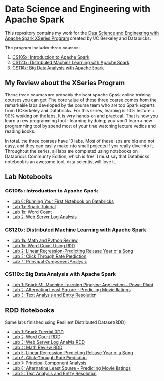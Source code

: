 # Data Science and Engineering with Apache Spark

This repository contains my work for the [Data Science and Engineering with Apache Spark XSeries Program](https://www.edx.org/xseries/data-science-engineering-apacher-sparktm) created by UC Berkeley and Databricks. 


The program includes three courses:  
1. [CS105x: Introduction to Apache Spark](https://www.edx.org/course/introduction-apache-spark-uc-berkeleyx-cs105x)  
2. [CS120x: Distributed Machine Learning with Apache Spark](https://www.edx.org/course/distributed-machine-learning-apache-uc-berkeleyx-cs120x)  
3. [CS110x: Big Data Analysis with Apache Spark](https://www.edx.org/course/distributed-machine-learning-apache-uc-berkeleyx-cs120x
)  

## My Review about the XSeries Program
These three courses are probably the best Apache Spark online training courses you can get. The core value of these three course comes from the remarkable labs developed by the course team who are top Spark experts from UCBerkeley and Databricks. For this series, learning is 10% lecture + 90% working on the labs. It is very hands-on and practical. That is how you learn a new programming tool - learning by doing; you won't learn a new programming tool by spend most of your time watching lecture vedios and reading books. 

In total, the three courses have 10 labs. Most of these labs are big and not easy, and they can easily make into small projects if you really dive into it. Throughout the series, all labs are completed using notebooks on Databricks Community Edition, which is free. I must say that Databricks' notebook is an awesome tool, data scientist will love it. 


## Lab Notebooks 

### CS105x: Introduction to Apache Spark
* [Lab 0: Running Your First Notebook on Databricks](http://nbviewer.jupyter.org/github/XIEQ/DataScienceEngineeringApacheSpark/blob/master/1_CS105x_Introduction_to_Apache_Spark/CS105x_lab0_run_first_notebook.html)
* [Lab 1a: Spark Tutorial](http://nbviewer.jupyter.org/github/XIEQ/DataScienceEngineeringApacheSpark/blob/master/1_CS105x_Introduction_to_Apache_Spark/CS105x_lab1a_Spark_tutorial.html)
* [Lab 1b: Word Count](https://github.com/XIEQ/DataScienceEngineeringApacheSpark/blob/master/1_CS105x_Introduction_to_Apache_Spark/CS105x_lab1b_word_count.html)
* [Lab 2: Web Server Log Analysis](https://github.com/XIEQ/DataScienceEngineeringApacheSpark/blob/master/1_CS105x_Introduction_to_Apache_Spark/CS105x_lab2_web_server_log_analysis.html)


### CS120x: Distributed Machine Learning with Apache Spark
* [Lab 1a: Math and Python Review](http://nbviewer.jupyter.org/github/XIEQ/DataScienceEngineeringApacheSpark/blob/master/2_CS120x_Distributed_Machine_Learning_%20with_Apache_Spark/CS120x_lab1a_math_review.html)
* [Lab 1b: Word Count Using RDD](http://nbviewer.jupyter.org/github/XIEQ/DataScienceEngineeringApacheSpark/blob/master/2_CS120x_Distributed_Machine_Learning_%20with_Apache_Spark/CS120x_lab1b_word_count_rdd.html)
* [Lab 2: Linear Regression-Predicting Release Year of a Song](http://nbviewer.jupyter.org/github/XIEQ/DataScienceEngineeringApacheSpark/blob/master/2_CS120x_Distributed_Machine_Learning_%20with_Apache_Spark/CS120x_lab2_linear_regression_df.html)
* [Lab 3: Click Through Rate Prediction](http://nbviewer.jupyter.org/github/XIEQ/DataScienceEngineeringApacheSpark/blob/master/2_CS120x_Distributed_Machine_Learning_%20with_Apache_Spark/CS120x_lab3_click_through_rate_prediction_df%20.html)
* [Lab 4: Principal Component Analysis](http://nbviewer.jupyter.org/github/XIEQ/DataScienceEngineeringApacheSpark/blob/master/2_CS120x_Distributed_Machine_Learning_%20with_Apache_Spark/CS120x_lab4_principal_component_analysis%28PCA%29_df.html)

### CS110x: Big Data Analysis with Apache Spark
* [Lab 1: Spark ML Machine Learning Pipepine Application - Power Plant](http://nbviewer.jupyter.org/github/XIEQ/DataScienceEngineeringApacheSpark/blob/master/3_CS110x_Big_Data_Analysis_with_Apache_Spark/CS110x_lab1_power_plant_ml_pipeline.html)
* [Lab 2: Alternating Least Square - Predicting Movie Ratings](http://nbviewer.jupyter.org/github/XIEQ/DataScienceEngineeringApacheSpark/blob/master/3_CS110x_Big_Data_Analysis_with_Apache_Spark/CS110x_lab2_alternating_least_square%28ALS%29_predicting_movie_ratings_df.html)
* [Lab 3: Text Analysis and Entity Resolution](http://nbviewer.jupyter.org/github/XIEQ/DataScienceEngineeringApacheSpark/blob/master/3_CS110x_Big_Data_Analysis_with_Apache_Spark/CS110x_lab3_text_analysis_and_entity_resolution_df.html)


## RDD Notebooks
Same labs finished using Resilient Distributed Dataset(RDD)

* [Lab 1: Spark Tutorial RDD](http://nbviewer.jupyter.org/github/XIEQ/DataScienceEngineeringApacheSpark/blob/master/Labs_using_RDD/Lab1_Spark_Tutorial_RDD.html)
* [Lab 2:  Word Count RDD](http://nbviewer.jupyter.org/github/XIEQ/DataScienceEngineeringApacheSpark/blob/master/Labs_using_RDD/Lab2_word_count_RDD.html)
* [Lab 3: Web Server Log Analyis RDD](http://nbviewer.jupyter.org/github/XIEQ/DataScienceEngineeringApacheSpark/blob/master/Labs_using_RDD/Lab3_web_log_analysis_with_Spark_RDD.html)
* [Lab 4: Math Review RDD](http://nbviewer.jupyter.org/github/XIEQ/DataScienceEngineeringApacheSpark/blob/master/Labs_using_RDD/Lab4_math_review_RDD.html)
* [Lab 5: Linear Regression-Predicting Release Year of a Song](http://nbviewer.jupyter.org/github/XIEQ/DataScienceEngineeringApacheSpark/blob/master/Labs_using_RDD/Lab5_linear_regression_prediction_song_release_year_RDD.html)
* [Lab 6: Click-Through Rate Prediction](http://nbviewer.jupyter.org/github/XIEQ/DataScienceEngineeringApacheSpark/blob/master/Labs_using_RDD/Lab6_click_through_rate_prediction_RDD.html)
* [Lab 7: Principal Component Analysis](http://nbviewer.jupyter.org/github/XIEQ/DataScienceEngineeringApacheSpark/blob/master/Labs_using_RDD/Lab7_principal_component_analysis_RDD.html)
* [Lab 8: Alternating Least Square - Predicting Movie Ratings](http://nbviewer.jupyter.org/github/XIEQ/DataScienceEngineeringApacheSpark/blob/master/Labs_using_RDD/Lab8_alternating_least_square_predicting_movie_%20ratings_RDD.html)
* [Lab 9: Text Analysis and Entity Resolution](http://nbviewer.jupyter.org/github/XIEQ/DataScienceEngineeringApacheSpark/blob/master/Labs_using_RDD/Lab9_text_analysis_and_entity_resolution_RDD.html)

